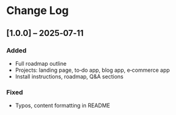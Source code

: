 # Change Log

## [1.0.0] – 2025‑07‑11

### Added

- Full roadmap outline
- Projects: landing page, to‑do app, blog app, e‑commerce app
- Install instructions, roadmap, Q&A sections

### Fixed

- Typos, content formatting in README
